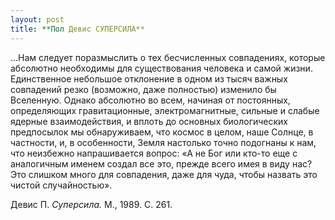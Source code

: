 ```yaml
---
layout: post
title: **Пол Девис СУПЕРСИЛА**
---
```


...Нам следует поразмыслить о тех бесчисленных совпадениях, которые
абсолютно необходимы для существования человека и самой жизни.
Единственное небольшое отклонение в одном из тысяч важных
совпадений резко (возможно, даже полностью) изме­нило бы
Вселенную. Однако абсолютно во всем, начиная от посто­янных,
определяющих гравитационные, электромагнитные, сильные и слабые
ядерные взаимодействия, и вплоть до основных биологических
предпосылок мы обнаруживаем, что космос в целом, наше Солнце,
в частности, и, в особенности, Земля настолько точно подогнаны к нам,
что неизбежно напрашивается вопрос: «А не Бог или кто-то еще с
аналогичным именем создал все это, прежде всего имея в виду нас?
Это слишком много для совпадения, даже для чуда, чтобы назвать это
чистой случайностью».

Девис П. *Суперсила.* М., 1989. С. 261.

